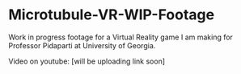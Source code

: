 # Microtubule-VR-WIP-Footage
Work in progress footage for a Virtual Reality game I am making for Professor Pidaparti at University of Georgia.

Video on youtube: [will be uploading link soon]

